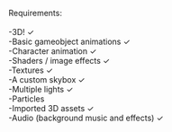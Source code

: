 Requirements:<br/>
<br/>
    -3D! ✓<br/>
    -Basic gameobject animations ✓<br/>
    -Character animation ✓<br/>
    -Shaders / image effects ✓<br/>
    -Textures ✓<br/>
    -A custom skybox ✓<br/>
    -Multiple lights ✓<br/>
    -Particles<br/>
    -Imported 3D assets ✓<br/>
    -Audio (background music and effects) ✓<br/>
